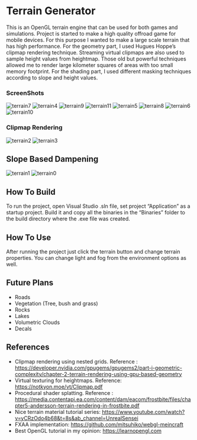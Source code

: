 # Terrain Generator
This is an OpenGL terrain engine that can be used for both games and simulations. Project is started to make a high quality offroad game for mobile devices. For this purpose I wanted to make a large scale terrain that has high performance. For the geometry part, I used Hugues Hoppe’s clipmap rendering technique. Streaming virtual clipmaps are also used to sample height values from heightmap. Those old but powerful techniques allowed me to render large kilometer squares of areas with too small memory footprint. For the shading part, I used different masking techniques according to slope and height values.
### ScreenShots
![terrain7](Screenshots/terrain7.png)
![terrain4](Screenshots/terrain4.png)
![terrain9](Screenshots/terrain9.png)
![terrain11](Screenshots/terrain11.png)
![terrain5](Screenshots/terrain5.png)
![terrain8](Screenshots/terrain8.png)
![terrain6](Screenshots/terrain6.png)
![terrain10](Screenshots/terrain10.png)
### Clipmap Rendering
![terrain2](Screenshots/terrain2.png)
![terrain3](Screenshots/terrain3.png)
## Slope Based Dampening
![terrain1](Screenshots/terrain1.png)
![terrain0](Screenshots/terrain0.png)
## How To Build
To run the project, open Visual Studio .sln file, set project “Application” as a startup project. Build it and copy all the binaries in the “Binaries” folder to the build directory where the .exe file was created.
## How To Use
After running the project just click the terrain button and change terrain properties. You can change light and fog from the environment options as well.
## Future Plans
* Roads
* Vegetation (Tree, bush and grass)
* Rocks
* Lakes
* Volumetric Clouds
* Decals
## References
* Clipmap rendering using nested grids. Reference : https://developer.nvidia.com/gpugems/gpugems2/part-i-geometric-complexity/chapter-2-terrain-rendering-using-gpu-based-geometry
* Virtual texturing for heightmaps. Reference: https://notkyon.moe/vt/Clipmap.pdf
* Procedural shader splatting. Reference : https://media.contentapi.ea.com/content/dam/eacom/frostbite/files/chapter5-andersson-terrain-rendering-in-frostbite.pdf
* Nice terrain material tutorial series: https://www.youtube.com/watch?v=yCRzOdo4b68&t=8s&ab_channel=UnrealSensei
* FXAA implementation: https://github.com/mitsuhiko/webgl-meincraft
* Best OpenGL tutorial in my opinion: https://learnopengl.com
